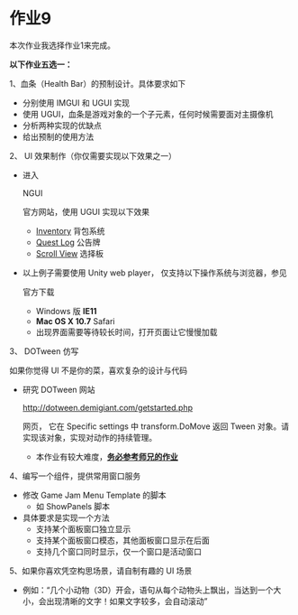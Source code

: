 # 作业9

本次作业我选择作业1来完成。

**以下作业五选一：**

1、血条（Health Bar）的预制设计。具体要求如下

- 分别使用 IMGUI 和 UGUI 实现
- 使用 UGUI，血条是游戏对象的一个子元素，任何时候需要面对主摄像机
- 分析两种实现的优缺点
- 给出预制的使用方法

2、 UI 效果制作（你仅需要实现以下效果之一）

- 进入

   

  NGUI

   

  官方网站，使用 UGUI 实现以下效果

  - [Inventory](http://www.tasharen.com/ngui/exampleX.html) 背包系统
  - [Quest Log](http://www.tasharen.com/ngui/example9.html) 公告牌
  - [Scroll View](http://www.tasharen.com/ngui/example7.html) 选择板

- 以上例子需要使用 Unity web player， 仅支持以下操作系统与浏览器，参见

  官方下载

  - Windows 版 **IE11**
  - **Mac OS X 10.7** Safari
  - 出现界面需要等待较长时间，打开页面让它慢慢加载

3、 DOTween 仿写

如果你觉得 UI 不是你的菜，喜欢复杂的设计与代码

- 研究 DOTween 网站

   

  http://dotween.demigiant.com/getstarted.php

   

  网页， 它在 Specific settings 中 transform.DoMove 返回 Tween 对象。请实现该对象，实现对动作的持续管理。

  - 本作业有较大难度，**[务必参考师兄的作业](https://blog.csdn.net/pmlpml)**

4、编写一个组件，提供常用窗口服务

- 修改 Game Jam Menu Template 的脚本
  - 如 ShowPanels 脚本
- 具体要求是实现一个方法
  - 支持某个面板窗口独立显示
  - 支持某个面板窗口模态，其他面板窗口显示在后面
  - 支持几个窗口同时显示，仅一个窗口是活动窗口

5、如果你喜欢凭空构思场景，请自制有趣的 UI 场景

- 例如：“几个小动物（3D）开会，语句从每个动物头上飘出，当达到一个大小，会出现清晰的文字！如果文字较多，会自动滚动”